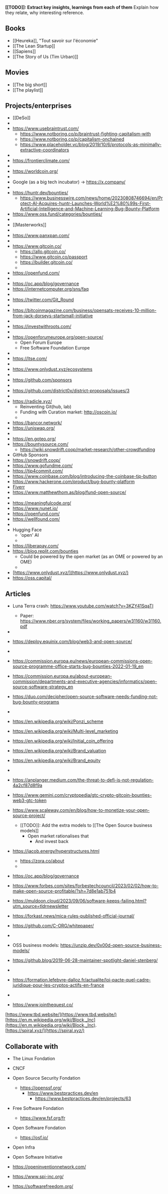 
**[[TODO]]: Extract key insights, learnings from each of them**
	Explain how they relate, why interesting reference.

## Books

- [[Heureka]], "Tout savoir sur l'économie"
- [[The Lean Startup]]
- [[Sapiens]]
- [[The Story of Us (Tim Urban)]]

## Movies

- [[The big short]]
- [[The playlist]]

## Projects/enterprises

- [[DeSo]]
- 
- https://www.usebraintrust.com/
	- https://www.notboring.co/p/braintrust-fighting-capitalism-with
	- https://www.notboring.co/p/capitalism-onchained
	- https://www.placeholder.vc/blog/2019/10/6/protocols-as-minimally-extractive-coordinators
- 
- https://frontierclimate.com/
- 
- https://worldcoin.org/
- 
- Google (as a big tech incubator) -> https://x.company/
- 
- https://huntr.dev/bounties/
	- https://www.businesswire.com/news/home/20230808746694/en/Protect-AI-Acquires-huntr-Launches-World%E2%80%99s-First-Artificial-Intelligence-and-Machine-Learning-Bug-Bounty-Platform
- https://www.oss.fund/categories/bounties/
- 
- [[Masterworks]]
- 
- https://www.panxpan.com/
- 
- https://www.gitcoin.co/
	- https://allo.gitcoin.co/
	- https://www.gitcoin.co/passport
	- https://builder.gitcoin.co/
	- 
- https://openfund.com/
- 
- https://oc.app/blog/governance
- https://internetcomputer.org/sns/faq
- 
- https://twitter.com/Git_Round
- 
- https://bitcoinmagazine.com/business/opensats-receives-10-million-from-jack-dorseys-startsmall-initiative
- 
- https://investwithroots.com/
- 
- https://openforumeurope.org/open-source/
	- Open Forum Europe
	- Free Software Foundation Europe
- 
- https://ltse.com/
- 
- https://www.onlydust.xyz/ecosystems
- 
- https://github.com/sponsors
- 
- https://github.com/district0x/district-proposals/issues/3
- 
- https://radicle.xyz/
	- Reinventing Git(hub, lab)
	- Funding with Curation market: http://oscoin.io/
	- 
- https://bancor.network/
- https://uniswap.org/
- 
- https://en.goteo.org/
- https://bountysource.com/
	- https://wiki.snowdrift.coop/market-research/other-crowdfunding
- GitHub Sponsors
- https://snowdrift.coop/
- https://www.gofundme.com/
- https://tip4commit.com/
- https://www.coinbase.com/blog/introducing-the-coinbase-tip-button
- https://www.hackerone.com/product/bug-bounty-platform
- [Fiverr](https://www.fiverr.com/)
- https://www.matthewthom.as/blog/fund-open-source/
- 
- https://meaningfulcode.org/
- https://www.nunet.io/
- https://openfund.com/
- https://wellfound.com/
- 
- Hugging Face
	- 'open' AI
	- 
- https://liberapay.com/
- https://blog.replit.com/bounties
	- Could be powered by the open market (as an OME or powered by an OME)
	- 
- [https://www.onlydust.xyz/](https://www.onlydust.xyz/)
-  https://oss.capital/


## Articles

- Luna Terra crash: https://www.youtube.com/watch?v=3KZY41SqaTI
	- Paper: https://www.nber.org/system/files/working_papers/w31160/w31160.pdf
- 
- https://deploy.equinix.com/blog/web3-and-open-source/
- 
- https://commission.europa.eu/news/european-commissions-open-source-programme-office-starts-bug-bounties-2022-01-19_en
- https://commission.europa.eu/about-european-commission/departments-and-executive-agencies/informatics/open-source-software-strategy_en
- https://duo.com/decipher/open-source-software-needs-funding-not-bug-bounty-programs
- 
- https://en.wikipedia.org/wiki/Ponzi_scheme
- https://en.wikipedia.org/wiki/Multi-level_marketing
- https://en.wikipedia.org/wiki/Initial_coin_offering
- https://en.wikipedia.org/wiki/Brand_valuation
- https://en.wikipedia.org/wiki/Brand_equity
- 
- https://anplanger.medium.com/the-threat-to-defi-is-not-regulation-4a2cf87d8f9a
- https://www.gemini.com/cryptopedia/gtc-crypto-gitcoin-bounties-web3-gtc-token
- https://www.scaleway.com/en/blog/how-to-monetize-your-open-source-project/
	- [[TODO]]: Add the extra models to [[The Open Source business models]]
		- Open market rationalises that
			- And invest back
- https://jacob.energy/hyperstructures.html
	- https://zora.co/about
	- 
- https://oc.app/blog/governance
- https://www.forbes.com/sites/forbestechcouncil/2023/02/02/how-to-make-open-source-profitable/?sh=7d8e1ab751b4
- https://muldoon.cloud/2023/09/06/software-keeps-failing.html?utm_source=tldrnewsletter
- https://forkast.news/mica-rules-published-official-journal/
- https://github.com/C-ORG/whitepaper/
- 
- OSS business models: https://unzip.dev/0x00d-open-source-business-models/
- https://github.blog/2019-06-28-maintainer-spotlight-daniel-stenberg/
- 
- https://formation.lefebvre-dalloz.fr/actualite/loi-pacte-quel-cadre-juridique-pour-les-cryptos-actifs-en-france
- 


- https://www.jointhequest.co/


[https://www.tbd.website/](https://www.tbd.website/)  
[https://en.m.wikipedia.org/wiki/Block,_Inc](https://en.m.wikipedia.org/wiki/Block,_Inc).  
[https://spiral.xyz/](https://spiral.xyz/)



## Collaborate with

- The Linux Fondation
- CNCF

- Open Source Security Fondation
	- https://openssf.org/
		- https://www.bestpractices.dev/en
			- https://www.bestpractices.dev/en/projects/63
- Free Software Fondation
	- https://www.fsf.org/fr
- Open Software Fondation
	- https://osf.io/
- Open Infra
- Open Software Initiative
- https://openinventionnetwork.com/
- https://www.spi-inc.org/
- https://softwarefreedom.org/

